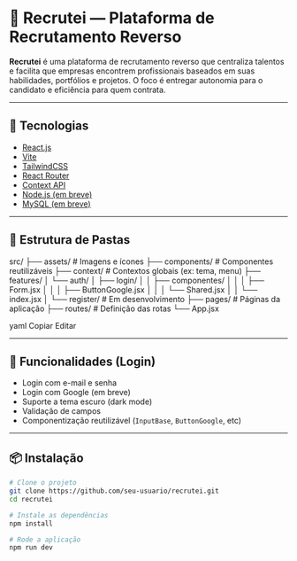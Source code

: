 # 🧠 Recrutei — Plataforma de Recrutamento Reverso

**Recrutei** é uma plataforma de recrutamento reverso que centraliza talentos e facilita que empresas encontrem profissionais baseados em suas habilidades, portfólios e projetos. O foco é entregar autonomia para o candidato e eficiência para quem contrata.

---

## 🚀 Tecnologias

- [React.js](https://reactjs.org/)
- [Vite](https://vitejs.dev/)
- [TailwindCSS](https://tailwindcss.com/)
- [React Router](https://reactrouter.com/)
- [Context API](https://react.dev/learn/scaling-up-with-reducer-and-context)
- [Node.js (em breve)](https://nodejs.org/)
- [MySQL (em breve)](https://www.mysql.com/)

---

## 📁 Estrutura de Pastas

src/
├── assets/ # Imagens e ícones
├── components/ # Componentes reutilizáveis
├── context/ # Contextos globais (ex: tema, menu)
├── features/
│ └── auth/
│ ├── login/
│ │ ├── componentes/
│ │ │ ├── Form.jsx
│ │ │ ├── ButtonGoogle.jsx
│ │ │ └── Shared.jsx
│ │ └── index.jsx
│ └── register/ # Em desenvolvimento
├── pages/ # Páginas da aplicação
├── routes/ # Definição das rotas
└── App.jsx

yaml
Copiar
Editar

---

## 🧩 Funcionalidades (Login)

- Login com e-mail e senha
- Login com Google (em breve)
- Suporte a tema escuro (dark mode)
- Validação de campos
- Componentização reutilizável (`InputBase`, `ButtonGoogle`, etc)

---

## 📦 Instalação

```bash
# Clone o projeto
git clone https://github.com/seu-usuario/recrutei.git
cd recrutei

# Instale as dependências
npm install

# Rode a aplicação
npm run dev
